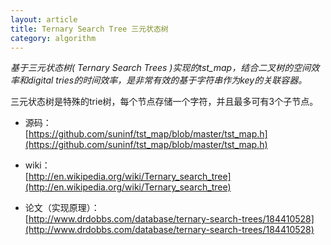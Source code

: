 ```yaml
---
layout: article
title: Ternary Search Tree 三元状态树
category: algorithm
---
```


*基于三元状态树( Ternary Search Trees )实现的tst_map，结合二叉树的空间效率和digital tries的时间效率，是非常有效的基于字符串作为key的关联容器。*

三元状态树是特殊的trie树，每个节点存储一个字符，并且最多可有3个子节点。
 
- 源码：  
[https://github.com/suninf/tst_map/blob/master/tst_map.h](https://github.com/suninf/tst_map/blob/master/tst_map.h)


- wiki：  
[http://en.wikipedia.org/wiki/Ternary_search_tree](http://en.wikipedia.org/wiki/Ternary_search_tree)

 
- 论文（实现原理）：  
[http://www.drdobbs.com/database/ternary-search-trees/184410528](http://www.drdobbs.com/database/ternary-search-trees/184410528)


